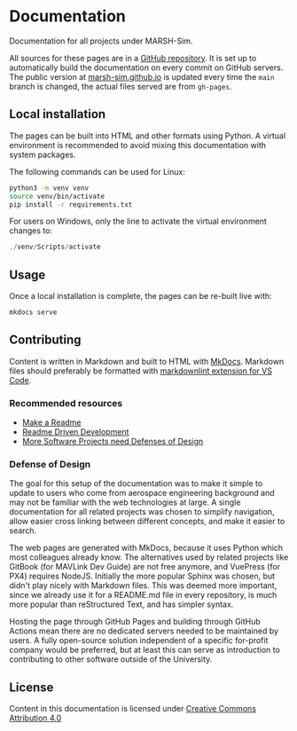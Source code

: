 # Documentation

Documentation for all projects under MARSH-Sim.

All sources for these pages are in a [GitHub repository](https://github.com/marsh-sim/marsh-sim.github.io). It is set up to automatically build the documentation on every commit on GitHub servers. The public version at [marsh-sim.github.io](https://marsh-sim.github.io/) is updated every time the `main` branch is changed, the actual files served are from `gh-pages`.

## Local installation

The pages can be built into HTML and other formats using Python. A virtual environment is recommended to avoid mixing this documentation with system packages.

The following commands can be used for Linux:

```bash
python3 -m venv venv
source venv/bin/activate
pip install -r requirements.txt
```

For users on Windows, only the line to activate the virtual environment changes to:

```ps1
./venv/Scripts/activate
```

## Usage

Once a local installation is complete, the pages can be re-built live with:

```bash
mkdocs serve
```

## Contributing

Content is written in Markdown and built to HTML with [MkDocs](https://www.mkdocs.org/). Markdown files should preferably be formatted with [markdownlint extension for VS Code](https://marketplace.visualstudio.com/items?itemName=DavidAnson.vscode-markdownlint).

### Recommended resources

- [Make a Readme](https://www.makeareadme.com/)
- [Readme Driven Development](https://tom.preston-werner.com/2010/08/23/readme-driven-development.html)
- [More Software Projects need Defenses of Design](https://buttondown.email/hillelwayne/archive/more-software-projects-need-defenses-of-design/)

### Defense of Design

The goal for this setup of the documentation was to make it simple to update to users who come from aerospace engineering background and may not be familiar with the web technologies at large. A single documentation for all related projects was chosen to simplify navigation, allow easier cross linking between different concepts, and make it easier to search.

The web pages are generated with MkDocs, because it uses Python which most colleagues already know. The alternatives used by related projects like GitBook (for MAVLink Dev Guide) are not free anymore, and VuePress (for PX4) requires NodeJS. Initially the more popular Sphinx was chosen, but didn't play nicely with Markdown files. This was deemed more important, since we already use it for a README.md file in every repository, is much more popular than reStructured Text, and has simpler syntax.

Hosting the page through GitHub Pages and building through GitHub Actions mean there are no dedicated servers needed to be maintained by users. A fully open-source solution independent of a specific for-profit company would be preferred, but at least this can serve as introduction to contributing to other software outside of the University.

## License

Content in this documentation is licensed under [Creative Commons Attribution 4.0](https://creativecommons.org/licenses/by/4.0/)
